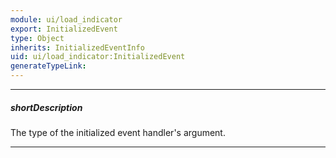 ```yaml
---
module: ui/load_indicator
export: InitializedEvent
type: Object
inherits: InitializedEventInfo
uid: ui/load_indicator:InitializedEvent
generateTypeLink: 
---
```

---
##### shortDescription
The type of the initialized event handler's argument.

---
<!-- Description goes here -->